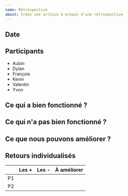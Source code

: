 ```yaml
---
name: Rétrospective
about: Créez une archive à propos d'une rétrospective 
---
```


## Date

<!-- Inscrivez la date de la rétrospective au format 01 janvier 2021 -->

## Participants

<!-- Retirer de la liste les personnes non-présentes -->
- Aubin
- Dylan
- François
- Kevin
- Valentin
- Yvon

## Ce qui a bien fonctionné ?

<!-- Listez les trois points où nous avons été performants et sur lesquels l'équipe s'accorde -->

## Ce qui n'a pas bien fonctionné ?

<!-- Listez les trois points où nous n'avons pas été inefficaces et sur lesquels l'équipe s'accorde -->

## Ce que nous pouvons améliorer ?

<!-- Listez les trois points où nous aurions pu mieux faire et sur lesquels l'équipe s'accorde -->

## Retours individualisés

<!-- Rapportez les retours individuels de manière anonymisée -->

|     | Les + | Les - | À améliorer |
| --- | ----- | ----- | ----------- |
| P1  | | | | |
| P2  | | | | |
